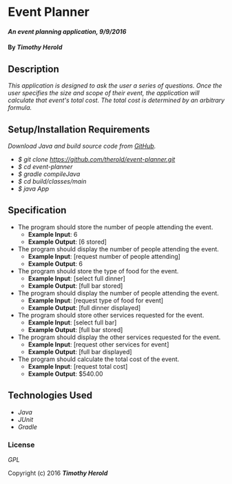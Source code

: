 # Event Planner

#### _An event planning application, 9/9/2016_

#### By _**Timothy Herold**_

## Description

_This application is designed to ask the user a series of questions. Once the user specifies the size and scope of their event, the application will calculate that event's total cost. The total cost is determined by an arbitrary formula._

## Setup/Installation Requirements

_Download Java and build source code from [GitHub](https://github.com/therold/event-planner)._
* _$ git clone https://github.com/therold/event-planner.git_
* _$ cd event-planner_
* _$ gradle compileJava_
* _$ cd build/classes/main_
* _$ java App_

## Specification
* The program should store the number of people attending the event.
  * **Example Input**: 6
  * **Example Output**: [6 stored]
* The program should display the number of people attending the event.
  * **Example Input**: [request number of people attending]
  * **Example Output**: 6
* The program should store the type of food for the event.
  * **Example Input**: [select full dinner]
  * **Example Output**: [full bar stored]
* The program should display the number of people attending the event.
  * **Example Input**: [request type of food for event]
  * **Example Output**: [full dinner displayed]
* The program should store other services requested for the event.
  * **Example Input**: [select full bar]
  * **Example Output**: [full bar stored]
* The program should display the other services requested for the event.
  * **Example Input**: [request other services for event]
  * **Example Output**: [full bar displayed]
* The program should calculate the total cost of the event.
  * **Example Input**: [request total cost]
  * **Example Output**: $540.00

## Technologies Used

* _Java_
* _JUnit_
* _Gradle_

### License

*GPL*

Copyright (c) 2016 **_Timothy Herold_**
